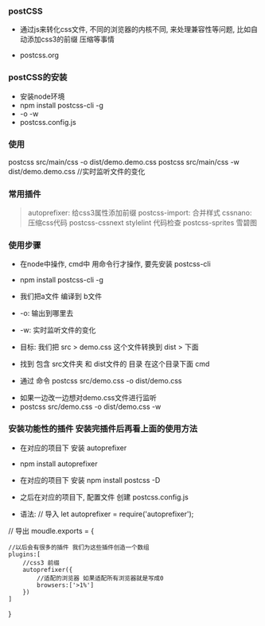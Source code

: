 ### postCSS
- 通过js来转化css文件, 不同的浏览器的内核不同, 来处理兼容性等问题, 比如自动添加css3的前缀 压缩等事情

- postcss.org


### postCSS的安装
- 安装node环境
- npm install postcss-cli -g
- -o  -w
- postcss.config.js

### 使用
postcss src/main/css -o dist/demo.demo.css
postcss src/main/css -w dist/demo.demo.css  //实时监听文件的变化

### 常用插件
> autoprefixer:     给css3属性添加前缀
> postcss-import:   合并样式
> cssnano:          压缩css代码
> postcss-cssnext
> stylelint         代码检查
> postcss-sprites   雪碧图

### 使用步骤
- 在node中操作, cmd中 用命令行才操作, 要先安装 postcss-cli
- npm install postcss-cli -g

- 我们把a文件 编译到 b文件
- -o: 输出到哪里去
- -w: 实时监听文件的变化 

- 目标: 我们把
src > demo.css  这个文件转换到 dist > 下面

- 找到 包含 src文件夹 和 dist文件的 目录 在这个目录下面 cmd

- 通过 命令 postcss src/demo.css -o dist/demo.css
<!-- 把src下的demo.css输出到dist文件下名字为demo.css -->

- 如果一边改一边想对demo.css文件进行监听
- postcss src/demo.css -o dist/demo.css -w


### 安装功能性的插件 安装完插件后再看上面的使用方法

- 在对应的项目下 安装 autoprefixer
- npm install autoprefixer
- 在对应的项目下 安装 npm install postcss -D

- 之后在对应的项目下, 配置文件 创建 postcss.config.js
- 语法:
// 导入
let autoprefixer = require('autoprefixer');

// 导出
moudle.exports = {

    //以后会有很多的插件 我们为这些插件创造一个数组
    plugins:[
        //css3 前缀
        autoprefixer({
            //适配的浏览器 如果适配所有浏览器就是写成0
            browsers:['>1%']
        })
    ]
}
